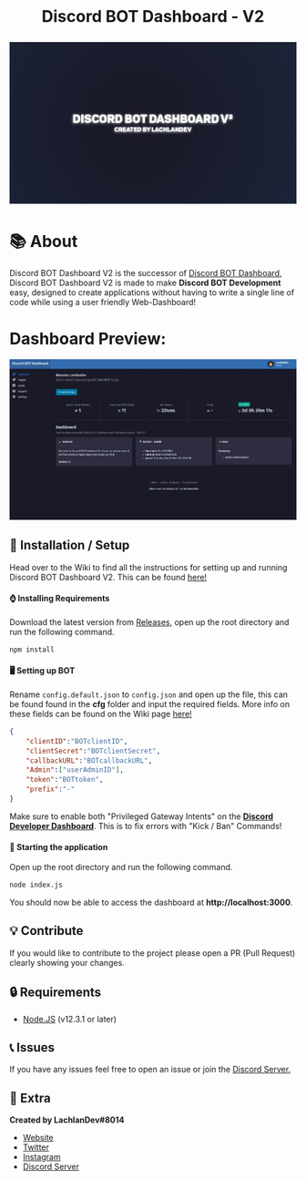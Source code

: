 <h1 align="center">
    <br>
    <p>Discord BOT Dashboard - V2</p>
<img src="./content/headerimage.png">
</h1>

# 📚 About
Discord BOT Dashboard V2 is the successor of <a href="https://github.com/LachlanDev/Discord-BOT-Dashboard" target="_blank">Discord BOT Dashboard</a>, Discord BOT Dashboard V2 is made to make **Discord BOT Development** easy, designed to create applications without having to write a single line of code while using a user friendly Web-Dashboard!

# Dashboard Preview:
<img src="./content/dashprev.JPG">

## 🚀 Installation / Setup
Head over to the Wiki to find all the instructions for setting up and running Discord BOT Dashboard V2. This can be found [here!](https://github.com/LachlanDev/Discord-BOT-Dashboard-V2/wiki) 
#### ⌚ Installing Requirements
Download the latest version from [Releases](https://github.com/LachlanDev/Discord-BOT-Dashboard-V2/releases), open up the root directory and run the following command.
```bash
npm install
```

#### 🖥️ Setting up BOT
Rename ``config.default.json`` to ``config.json`` and open up the file, this can be found found in the **cfg** folder and input the required fields. More info on these fields can be found on the Wiki page [here!](https://github.com/LachlanDev/Discord-BOT-Dashboard-V2/wiki)
```json
{
    "clientID":"BOTclientID",
    "clientSecret":"BOTclientSecret",
    "callbackURL":"BOTcallbackURL",
    "Admin":["userAdminID"],
    "token":"BOTtoken",
    "prefix":"-"
}
```
Make sure to enable both "Privileged Gateway Intents" on the [**Discord Developer Dashboard**](https://discord.com/developers). This is to fix errors  with "Kick / Ban" Commands!

#### 📡 Starting the application 
Open up the root directory and run the following command.
```bash
node index.js
```
You should now be able to access the dashboard at **http://localhost:3000**.

## 💡 Contribute
If you would like to contribute to the project please open a PR (Pull Request) clearly showing your changes.

## 🔒 Requirements
* [Node.JS](https://nodejs.org/en/) (v12.3.1 or later)

## 📞 Issues
If you have any issues feel free to open an issue or join the [Discord Server.](https://discord.com/invite/w7B5nKB)

## 🧲 Extra
__Created by LachlanDev#8014__
* [Website](https://lachlan-dev.com)
* [Twitter](https://twitter.com/LachlanDev)
* [Instagram](https://www.instagram.com/LachlanDev/)
* [Discord Server](https://discord.com/invite/w7B5nKB)
</br>
